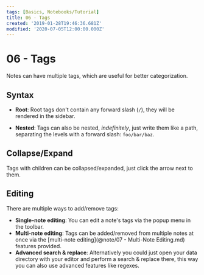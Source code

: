 ```yaml
---
tags: [Basics, Notebooks/Tutorial]
title: 06 - Tags
created: '2019-01-28T19:46:36.681Z'
modified: '2020-07-05T12:00:00.000Z'
---
```


# 06 - Tags

Notes can have multiple tags, which are useful for better categorization.

## Syntax

- **Root**: Root tags don't contain any forward slash (`/`), they will be rendered in the sidebar.

- **Nested**: Tags can also be nested, _indefinitely_, just write them like a path, separating the levels with a forward slash: `foo/bar/baz`.

## Collapse/Expand

Tags with children can be collapsed/expanded, just click the arrow next to them.

## Editing

There are multiple ways to add/remove tags:

- **Single-note editing**: You can edit a note's tags via the popup menu in the toolbar.
- **Multi-note editing**: Tags can be added/removed from multiple notes at once via the [multi-note editing](@note/07 - Multi-Note Editing.md) features provided.
- **Advanced search & replace**: Alternatively you could just open your data directory with your editor and perform a search & replace there, this way you can also use advanced features like regexes.
